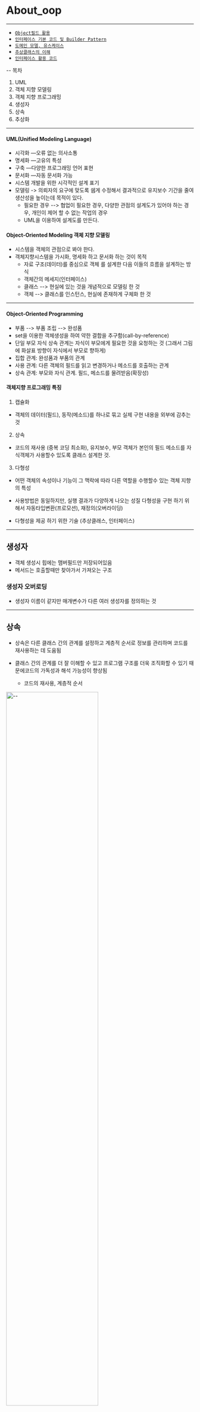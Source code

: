 # About\_oop

---
* [`Object필드 활용`](https://github.com/sanscout1/javaStudy/tree/main/src/Java_Lecture/About_oop/day3/ex1)
* [`인터페이스 기본 코드 및 Builder Pattern`](https://github.com/sanscout1/javaStudy/tree/main/src/Java_Lecture/About_oop/day2)
* [`도메인 모델, 유스케이스`](https://github.com/sanscout1/javaStudy/tree/main/src/Java_Lecture/About_oop/day5_Domain)
* [`추상클래스의 이해`](https://github.com/sanscout1/javaStudy/tree/main/src/Java_Lecture/About_oop/day6_abstract)
* [`인터페이스 활용 코드`](https://github.com/sanscout1/javaStudy/tree/main/src/Java_Lecture/About_oop/day_interface)


-- 목차
1. UML
2. 객체 지향 모델링
3. 객체 지향 프로그래밍
4. 생성자
5. 상속
6. 추상화

---
#### UML(Unified Modeling Language)

* 시각화 —오류 없는 의사소통
* 명세화 —고유의 특성
* 구축 —다양한 프로그래밍 언어 표현
* 문서화 —자동 문서화 가능
* 시스템 개발을 위한 시각적인 설계 표기
* 모델링 -> 의뢰자의 요구에 맞도록 쉡게 수정해서 결과적으로 유지보수 기간을 줄여 생산성을 높이는데 목적이 있다.
  * 필요한 경우 --> 협업이 필요한 경우, 다양한 관점의 설계도가 있어야 하는 경우, 개인이 제어 할 수 없는 작업의 경우
  * UML을 이용하여 설계도를 만든다.

#### Object-Oriented Modeling 객체 지향 모델링

* 시스템을 객체의 관점으로 봐야 한다.
* 객체지향시스템을 가시화, 명세화 하고 문서화 하는 것이 목적
  * 자료 구조(데이터)를 중심으로 객체 를 설계한 다음 이들의 흐름을 설계하는 방식
  * 객체간의 메세지(인터페이스)
  * 클래스 --> 현실에 있는 것을 개념적으로 모델링 한 것
  * 객체 --> 클래스를 인스턴스, 현실에 존재하게 구체화 한 것

***

#### Object-Oriented Programming

* 부품 --> 부품 조립 --> 완성품
* set을 이용한 객체생성을 하여 약한 결합을 추구함(call-by-reference)
* 단일 부모 자식 상속 관계는 자식이 부모에게 필요한 것을 요청하는 것 (그래서 그림에 화살표 방향이 자식에서 부모로 향하게)
* 집합 관계: 완성품과 부품의 관계
* 사용 관계: 다른 객체의 필드를 읽고 변경하거나 메소드를 호출하는 관계
* 상속 관계: 부모와 자식 관계. 필드, 메소드를 물려받음(확장성)

#### 객체지향 프로그래밍 특징

1. 캡슐화

* 객체의 데이터(필드), 동작(메소드)를 하나로 묶고 실제 구현 내용을 외부에 감추는 것

2. 상속

* 코드의 재사용 (중복 코딩 최소화), 유지보수, 부모 객체가 본인의 필드 메소드를 자식객체가 사용할수 있도록 클래스 설계한 것.

3. 다형성

- 어떤 객체의 속성이나 기능이 그 맥락에 따라 다른 역할을 수행할수 있는 객체 지향의 특성
* 사용방법은 동일하지만, 실행 결과가 다양하게 나오는 성질 다형성을 구현 하기 위해서 자동타입변환(프로모션), 재정의(오버라이딩)
- 다형성을 제공 하기 위한 기술 (추상클래스, 인터페이스)
***

## 생성자

* &#x20;객체 생성시 힙에는 맴버필드만 저장되어있음
* &#x20;메서드는 호출할때만 찾아가서 가져오는 구조

### 생성자 오버로딩

* 생성자 이름이 같지만 매개변수가 다른 여러 생성자를 정의하는 것


***


## 상속

* 상속은 다른 클래스 간의 관계를 설정하고 계층적 순서로 정보를 관리하며 코드를 재사용하는 데 도움됨
* 클래스 간의 관계를 더 잘 이해할 수 있고 프로그램 구조를 더욱 조직화할 수 있기 때문에코드의 가독성과 해석 가능성이 향상됨

  - 코드의 재사용, 계층적 순서

<img src="https://github.com/sanscout1/HRiverStudy/blob/main/src/picture/extends01.png?raw=true" width="70%" alt="--">


* 다중 상속 허용하지 않음. extends 뒤에 하나의 부모 클래스만 상속
* 부모 자식 : Is - A 관계 (extends, implements)

* 부모 A, 자식 B 가 있을 때, `A a = new B();` --> b만 가지고 있는 것을 이용이 불가능

### 오버라이딩
- 이름은 같고 내용 재정의
- 부모의 함수의 이름과 동일 하게 자식에게 지어주고, 내용을 변경해서 사용가능

ex) A 부모에 aa() 가 있을 때, B 자식에 aa() 함수명에 내용 다르게 정의
  - A.aa() 와 B.aa() 는 다르게 정의가 가능한 것

- #### (외우자) 만약 `A a = new B()` 했더라도 a.aa() 하면 위에 내용대로면 A의 aa()를 출력해야 할 거 같지만, 여기서는 B의 aa()를 출력함
- 메서드 오버라이딩의 특수한 기능임

---

## 추상화

- 불필요한 정보를 숨기고 효율적으로 코드 짜기 위하여 구현하고자 하는 부분의 범위 축소하는 것
- 코드의 중복을 막고 재사용성을 높일 수 있음, 응용 프로그램이나 프로그램의 보안에 도움이 됨


#### 추상화 유형
- 데이터 추상화 : 자료형을 만들고 구현을 숨기는 것
- 제어추상화 : 작업의 단위 정의를 하고, 재사용 하는 것. 반복되는 코드를 수집하여 하나의 단위로 노출 (오버로딩,오버라이딩)

<img src="https://github.com/sanscout1/HRiverStudy/blob/main/src/picture/abstract01.png?raw=true" width="70%" alt="--">


- 추상클래스를 상속 받는 다면, 추상 메소드를 반드시 정의 해야함
- 상속 받는 자식 클래스가 추상 클래스라면 정의 안해도 됨

## 인터페이스

- 추상 클래스는 추상 메서드와 일반 메서드를 포함할 수 있지만, 인터페이스는 추상메서드만 포함할 수 있음


- 다중 상속을 구현할 수 있음
- 두 객체를 연결하는 역할
- default, public 가능
- 인터페이스와 추상클래스는 기준 및 표준이 되기 위하여 정의를 하지 않고 기준만 잡아줌
- 유지보수가 편리 (코드에 변경이 있을 때, 영향을 받는 부분을 최소화)

### 인터페이스 사용 이유
- 완전한 추상화 구현 가능
- 다중 상속 구현 가능
- 느슨한 결합 형성 가능

```agsl
rc = new Television();  
rc1 = new Audio();
rc.turnOn();
rc1.turnOn();
```
- 동일 인터페이스로 참조형을 결정하여 생성한 객체들은 생성한 클래스가 무엇이냐에 따라 함수 호출 가능
- #### **인터페이스로 구현한 모든 객체들은 모두 인터페이스로 담을 수 있다**


### 인터페이스에서 사용 가능한 것들

<img src="https://github.com/sanscout1/HRiverStudy/blob/main/src/picture/interface01.png?raw=true" width="70%" alt="--">

* [`인터페이스 활용 코드`](https://github.com/sanscout1/javaStudy/tree/main/src/Java_Lecture/About_oop/day_interface)

#### 인터페이스 선언 종류

- 상수 : public static final --> 상수는 구현객체와 상관 없는 인터페이스 맴버로 바로 접근해서 읽을 수 있다.
- 추상 메소드 : 바디가 없는 메소드 (메소드 선언부만 작성)
- 디폴트 메소드 (default method) :  인터페이스에서 완전한 실행코드를 가진 유일한 메소드, 재정의 시 default 키워드 삭제
- 정적 메소드 : (static 메소드)  구현 객체가 없어도 인터페이스 호출만으로 사용 가능

=========================== public =============================
- private 메소드 : 인터페이스에서 외부접근 막고 싶을 떄 사용
  - 디폴트와 정적메소드들의 중복코드를 줄이기 위해
    - private 메소드 
    - private static 메소드

- static은 static 끼리 사용가능한 점 알아 둘 것
- 인터페이스는 super 사용 불가 --> 객체의 주소값을 불러오는 super가 불러올 주소값이 없기 떄문이다.

#### 다중 상속
- 인터페이스 두 개를 동시 적용 하고 싶다면, 두 인터페이스를 새로운 하나의 인터페이스에서 extend 하여 implements 하면 된다.
* [`다중 인터페이스`](https://github.com/sanscout1/javaStudy/tree/main/src/Java_Lecture/About_oop/day_interface/interExample)



---




### 싱글톤

> https://inpa.tistory.com/entry/GOF-%F0%9F%92%A0-%EC%8B%B1%EA%B8%80%ED%86%A4Singleton-%ED%8C%A8%ED%84%B4-%EA%BC%BC%EA%BC%BC%ED%95%98%EA%B2%8C-%EC%95%8C%EC%95%84%EB%B3%B4%EC%9E%90